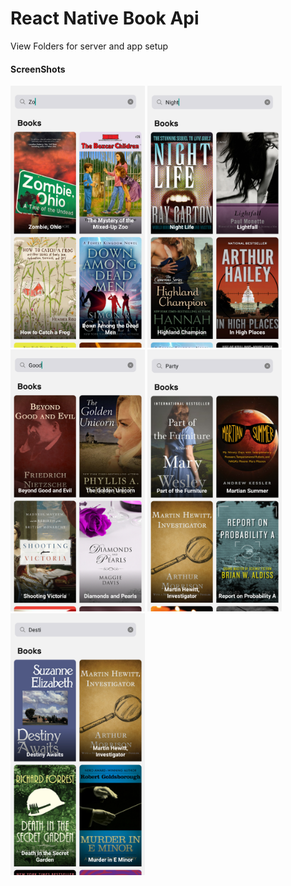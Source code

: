 # React Native Book Api

View Folders for server and app setup

#### ScreenShots

<img width="215" height="419"
     src="https://github.com/InSertCod3/Book_API_ReactNative/blob/master/screenshot/screenshot_0.png">
<img width="215" height="419"
     src="https://github.com/InSertCod3/Book_API_ReactNative/blob/master/screenshot/screenshot_2.png">
<img width="215" height="419"
     src="https://github.com/InSertCod3/Book_API_ReactNative/blob/master/screenshot/screenshot_3.png">
<img width="215" height="419"
     src="https://github.com/InSertCod3/Book_API_ReactNative/blob/master/screenshot/screenshot_4.png">
<img width="215" height="419"
     src="https://github.com/InSertCod3/Book_API_ReactNative/blob/master/screenshot/screenshot_5.png">
